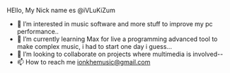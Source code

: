 HEllo, My Nick name es @iVLuKiZum
- 👀 I’m interested in music software and more stuff to improve my pc performance.. 
- 🌱 I’m currently learning Max for live a programming advanced tool to make complex music, i had to start one day i guess...
- 💞️ I’m looking to collaborate on projects where multimedia is involved--
- 📫 How to reach me ionkhemusic@gmail.com

<!---
iVLuKiZum/iVLuKiZum is a ✨ special ✨ repository because its `README.md` (this file) appears on your GitHub profile.
You can click the Preview link to take a look at your changes.
--->
